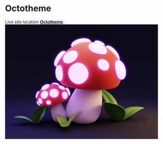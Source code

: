 # Octotheme
Live site location **[Octotheme](https://octotheme.netlify.app/)**.  
[![Placeholder Image](/static/images/image-1.jpg "Header Image")](https://octotheme.netlify.app/)
